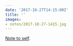 ```yaml
---
date: '2017-10-27T14:15:00Z'
title: ''
images:
- notes/2017-10-27-1415.jpg
---
```

[Note to self](https://ethanmarcotte.com/wrote/seven-into-seven/).
